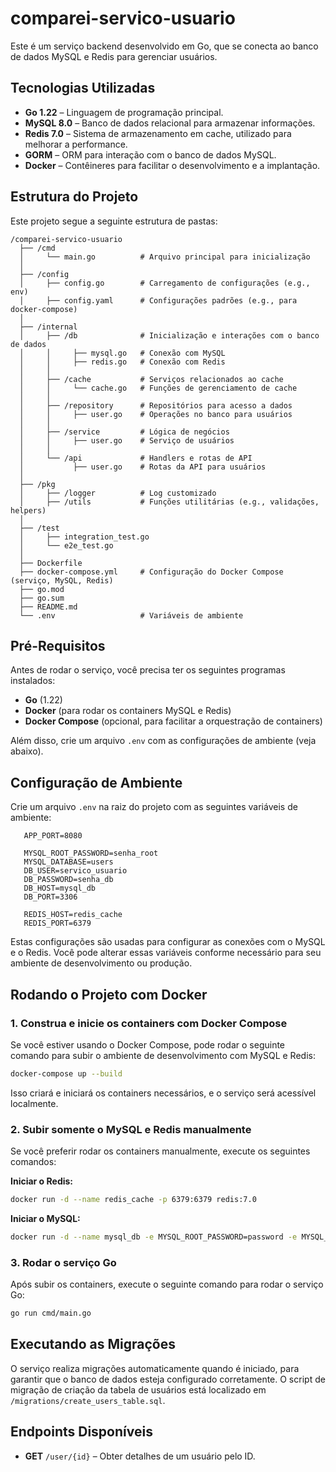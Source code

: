 # comparei-servico-usuario

Este é um serviço backend desenvolvido em Go, que se conecta ao banco de dados MySQL e Redis para gerenciar usuários.

## **Tecnologias Utilizadas**

- **Go 1.22** – Linguagem de programação principal.
- **MySQL 8.0** – Banco de dados relacional para armazenar informações.
- **Redis 7.0** – Sistema de armazenamento em cache, utilizado para melhorar a performance.
- **GORM** – ORM para interação com o banco de dados MySQL.
- **Docker** – Contêineres para facilitar o desenvolvimento e a implantação.

## **Estrutura do Projeto**

Este projeto segue a seguinte estrutura de pastas:
```
/comparei-servico-usuario
  ├── /cmd                   
  │     └── main.go          # Arquivo principal para inicialização
  │
  ├── /config                
  │     ├── config.go        # Carregamento de configurações (e.g., env)
  │     ├── config.yaml      # Configurações padrões (e.g., para docker-compose)
  │
  ├── /internal              
  │     ├── /db              # Inicialização e interações com o banco de dados
  │     │     ├── mysql.go   # Conexão com MySQL
  │     │     ├── redis.go   # Conexão com Redis
  │     │
  │     ├── /cache           # Serviços relacionados ao cache
  │     │     └── cache.go   # Funções de gerenciamento de cache
  │     │
  │     ├── /repository      # Repositórios para acesso a dados
  │     │     ├── user.go    # Operações no banco para usuários
  │     │
  │     ├── /service         # Lógica de negócios
  │     │     ├── user.go    # Serviço de usuários
  │     │
  │     └── /api             # Handlers e rotas de API
  │           ├── user.go    # Rotas da API para usuários
  │
  ├── /pkg                   
  │     ├── /logger          # Log customizado
  │     ├── /utils           # Funções utilitárias (e.g., validações, helpers)
  │
  ├── /test                  
  │     ├── integration_test.go
  │     └── e2e_test.go
  │
  ├── Dockerfile             
  ├── docker-compose.yml     # Configuração do Docker Compose (serviço, MySQL, Redis)
  ├── go.mod                 
  ├── go.sum                 
  ├── README.md              
  └── .env                   # Variáveis de ambiente
```

## **Pré-Requisitos**

Antes de rodar o serviço, você precisa ter os seguintes programas instalados:

- **Go** (1.22)
- **Docker** (para rodar os containers MySQL e Redis)
- **Docker Compose** (opcional, para facilitar a orquestração de containers)

Além disso, crie um arquivo `.env` com as configurações de ambiente (veja abaixo).

## **Configuração de Ambiente**

Crie um arquivo `.env` na raiz do projeto com as seguintes variáveis de ambiente:
 ```env
    APP_PORT=8080

    MYSQL_ROOT_PASSWORD=senha_root
    MYSQL_DATABASE=users
    DB_USER=servico_usuario
    DB_PASSWORD=senha_db
    DB_HOST=mysql_db
    DB_PORT=3306

    REDIS_HOST=redis_cache
    REDIS_PORT=6379
 ```

 Estas configurações são usadas para configurar as conexões com o MySQL e o Redis. Você pode alterar essas variáveis conforme necessário para seu ambiente de desenvolvimento ou produção.

## **Rodando o Projeto com Docker**

### 1. **Construa e inicie os containers com Docker Compose**

Se você estiver usando o Docker Compose, pode rodar o seguinte comando para subir o ambiente de desenvolvimento com MySQL e Redis:

```bash
docker-compose up --build
```

Isso criará e iniciará os containers necessários, e o serviço será acessível localmente.

### 2. Subir somente o MySQL e Redis manualmente
Se você preferir rodar os containers manualmente, execute os seguintes comandos:

**Iniciar o Redis:**
```bash
docker run -d --name redis_cache -p 6379:6379 redis:7.0
```

**Iniciar o MySQL:**
```bash
docker run -d --name mysql_db -e MYSQL_ROOT_PASSWORD=password -e MYSQL_DATABASE=usuario_service -p 3306:3306 mysql:8.0

```

### 3. Rodar o serviço Go
Após subir os containers, execute o seguinte comando para rodar o serviço Go:
```bash
go run cmd/main.go
```

## **Executando as Migrações**

O serviço realiza migrações automaticamente quando é iniciado, para garantir que o banco de dados esteja configurado corretamente. O script de migração de criação da tabela de usuários está localizado em `/migrations/create_users_table.sql`.

## **Endpoints Disponíveis**
- **GET** `/user/{id}` – Obter detalhes de um usuário pelo ID.
